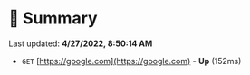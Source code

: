 # 📖 Summary
Last updated: **4/27/2022, 8:50:14 AM**

- `GET` [https://google.com](https://google.com) - **Up** (152ms)
